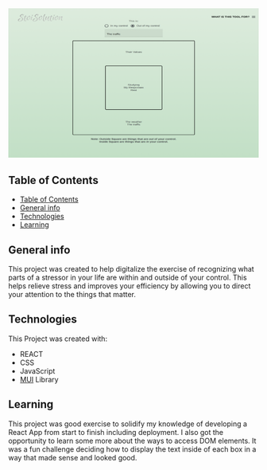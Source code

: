 ##
<p align="center">
<img src="./public/images/screenshot.png" width="900" height="300">
</p>

## Table of Contents
- [Table of Contents](#table-of-contents)
- [General info](#general-info)
- [Technologies](#technologies)
- [Learning](#learning)


## General info 
This project was created to help digitalize the exercise of recognizing what parts of a stressor in your life are within and outside of your control. This helps relieve stress and improves your efficiency by allowing you to direct your attention to the things that matter.

## Technologies
This Project was created with:
* REACT
* CSS
* JavaScript
* [MUI](https://mui.com/) Library

## Learning
This project was good exercise to solidify my knowledge of developing a React App from start to finish including deployment. I also got the opportunity to learn some more about the ways to access DOM elements. It was a fun challenge deciding how to display the text inside of each box in a way that made sense and looked good.
